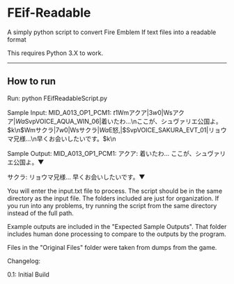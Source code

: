 # FEif-Readable
A simply python script to convert Fire Emblem If text files into a readable format

This requires Python 3.X to work.

----------------------
How to run
----------------------
Run:  python FEifReadableScript.py

Sample Input: 
MID_A013_OP1_PCM1: $t1$Wmアクア|3$w0|$Wsアクア|$Wa$SvpVOICE_AQUA_WIN_06|着いたわ…\nここが、シュヴァリエ公国よ。$k\n$Wmサクラ|7$w0|$Wsサクラ|$Wa$E怒,|$SvpVOICE_SAKURA_EVT_01|リョウマ兄様…\n早くお会いしたいです。$k\n

Sample Output:
MID_A013_OP1_PCM1:
アクア:
着いたわ…
ここが、シュヴァリエ公国よ。▼

サクラ:
リョウマ兄様…
早くお会いしたいです。▼

You will enter the input.txt file to process.
The script should be in the same directory as the input file.
The folders included are just for organization.
If you run into any problems, try running the script from the same directory instead of the full path.

Example outputs are included in the "Expected Sample Outputs".
That folder includes human done processing to compare to the outputs by the program.

Files in the "Original Files" folder were taken from dumps from the game.


Changelog:

0.1: Initial Build
